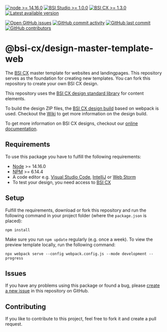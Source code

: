 [![node >= 14.16.0](https://img.shields.io/badge/node-%3E%3D14.16.0-brightgreen)](https://nodejs.org/)
[![BSI Studio >= 1.0.0](https://img.shields.io/badge/BSI%20Studio-%3E%3D1.0.0-brightgreen)](https://www.bsi-software.com/cx)
[![BSI CX >= 1.3.0](https://img.shields.io/badge/BSI%20CX-%3E%3D1.3.0-brightgreen)](https://www.bsi-software.com/cx)
[![Latest available version](https://img.shields.io/github/v/tag/bsi-software/bsi-cx-design-master-template-web?label=npm)](https://github.com/bsi-software/bsi-cx-design-master-template-web/releases)

[![Open GitHub issues](https://img.shields.io/github/issues/bsi-software/bsi-cx-design-master-template-web)](https://github.com/bsi-software/bsi-cx-design-master-template-web/issues)
[![GitHub commit activity](https://img.shields.io/github/commit-activity/w/bsi-software/bsi-cx-design-master-template-web)](https://github.com/bsi-software/bsi-cx-design-master-template-web/commits)
[![GitHub last commit](https://img.shields.io/github/last-commit/bsi-software/bsi-cx-design-master-template-web)](https://github.com/bsi-software/bsi-cx-design-master-template-web/commits)
[![GitHub contributors](https://img.shields.io/github/contributors/bsi-software/bsi-cx-design-master-template-web)](https://github.com/bsi-software/bsi-cx-design-master-template-web/graphs/contributors)


# @bsi-cx/design-master-template-web

The [BSI CX](https://www.bsi-software.com/en/cx) master template for websites and landingpages. This repository serves as the foundation for creating new templates. You can fork this repository to create your own BSI CX design. 

This repository uses the [BSI CX design standard library](https://github.com/bsi-software/bsi-cx-design-standard-library-web) for content elements.

To build the design ZIP files, the [BSI CX design build](https://github.com/bsi-software/bsi-cx-design-build) based on webpack is used. Checkout
the [Wiki](https://github.com/bsi-software/bsi-cx-design-build/wiki) to get more information on the design build. 

To get more information on BSI CX designs, checkout our [online documentation](https://bsi-software.github.io/bsi-cx-docs/).

## Requirements

To use this package you have to fulfill the following requirements:

* [Node](https://nodejs.org/) >= 14.16.0
* [NPM](https://nodejs.org/) >= 6.14.4
* A code editor e.g. [Visual Studio Code](https://code.visualstudio.com/), [IntelliJ](https://www.jetbrains.com/idea/)
  or [Web Storm](https://www.jetbrains.com/webstorm/)
* To test your design, you need access to [BSI CX](https://www.bsi-software.com/cx)

## Setup

Fulfill the requirements, download or fork this repository and run the following command in your project folder (where the `package.json` is placed):

````shell script
npm install
````

Make sure you run `npm update` regularly (e.g. once a week).
To view the preview template locally, run the following command:

````shell script
npx webpack serve --config webpack.config.js --mode development --progress
````


## Issues

If you have any problems using this package or found a bug,
please [create a new issue](https://github.com/bsi-software/bsi-cx-design-master-template-web/issues) in this repository on GitHub.

## Contributing

If you like to contribute to this project, feel free to fork it and create a pull request.